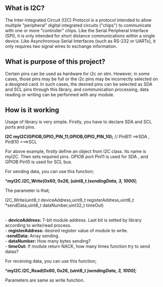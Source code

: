 ## What is I2C? 
The Inter-Integrated Circuit (I2C) Protocol is a protocol intended to allow multiple "peripheral" digital integrated circuits ("chips") to communicate with one or more "controller" chips. Like the Serial Peripheral Interface (SPI), it is only intended for short distance communications within a single device. Like Asynchronous Serial Interfaces (such as RS-232 or UARTs), it only requires two signal wires to exchange information.

## What is purpose of this project?
Certain pins can be used as hardware for i2c on stm. However, in some cases, those pins may be full or the i2c pins may be incorrectly selected on a designed card. In such cases, the desired pins can be selected as SDA and SCL pins through this library, and communication processing, data reading or writing can be performed with any module.

## How is it working

Usage of library is very simple. Firstly, you have to declare SDA and SCL ports and pins.

**I2C myI2C(GPIOB,GPIO_PIN_11,GPIOB,GPIO_PIN_10);**   // PinB11 ==>SDA , PinB10 ===>SCL

For above example, firstly define an object from I2C class. Its name is myI2C. Then sets required pins. GPIOB port Pin11 is used for SDA , and GPIOB Pin10 is used for SCL bus.

For sending data, you can use this function;

***myI2C.I2C_Write(0x60, 0x26, (uint8_t *)sendingData, 3, 1000);***

The parameter is that;

I2C_Write(uint8_t deviceAddress,uint8_t registerAddress,uint8_t *sendData,uint8_t dataNumber,uint32_t timeOut)

<br /> - **deviceAddress:** 7-bit module address. Last bit is setted by library according to write/read process.
<br />- **registerAddress:** desired register value of module to write.
<br />-**sendData:**  Array sending.
<br />- **dataNumber:** How many bytes sending?
<br />- **timeOut:** If module return NACK, how many times function try to send datas?

For receiving data, you can use this function;

***myI2C.I2C_Read(0x60, 0x26, (uint8_t *)sendingData, 3, 1000);***

Parameters are same as write function.



